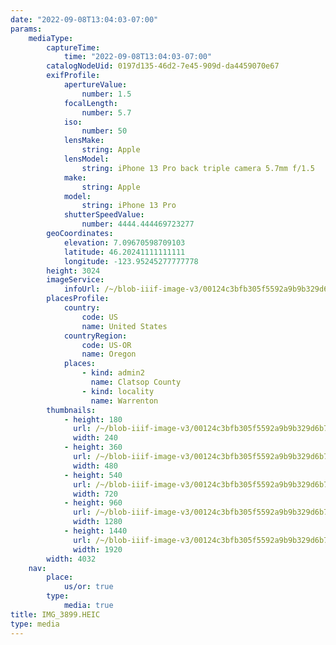 ```yaml
---
date: "2022-09-08T13:04:03-07:00"
params:
    mediaType:
        captureTime:
            time: "2022-09-08T13:04:03-07:00"
        catalogNodeUid: 0197d135-46d2-7e45-909d-da4459070e67
        exifProfile:
            apertureValue:
                number: 1.5
            focalLength:
                number: 5.7
            iso:
                number: 50
            lensMake:
                string: Apple
            lensModel:
                string: iPhone 13 Pro back triple camera 5.7mm f/1.5
            make:
                string: Apple
            model:
                string: iPhone 13 Pro
            shutterSpeedValue:
                number: 4444.444469723277
        geoCoordinates:
            elevation: 7.09670598709103
            latitude: 46.20241111111111
            longitude: -123.95245277777778
        height: 3024
        imageService:
            infoUrl: /~/blob-iiif-image-v3/00124c3bfb305f5592a9b9b329d6b762873b4acb6e809f8957394e41c351e488/info.json
        placesProfile:
            country:
                code: US
                name: United States
            countryRegion:
                code: US-OR
                name: Oregon
            places:
                - kind: admin2
                  name: Clatsop County
                - kind: locality
                  name: Warrenton
        thumbnails:
            - height: 180
              url: /~/blob-iiif-image-v3/00124c3bfb305f5592a9b9b329d6b762873b4acb6e809f8957394e41c351e488/full/240%2C180/0/default.jpg
              width: 240
            - height: 360
              url: /~/blob-iiif-image-v3/00124c3bfb305f5592a9b9b329d6b762873b4acb6e809f8957394e41c351e488/full/480%2C360/0/default.jpg
              width: 480
            - height: 540
              url: /~/blob-iiif-image-v3/00124c3bfb305f5592a9b9b329d6b762873b4acb6e809f8957394e41c351e488/full/720%2C540/0/default.jpg
              width: 720
            - height: 960
              url: /~/blob-iiif-image-v3/00124c3bfb305f5592a9b9b329d6b762873b4acb6e809f8957394e41c351e488/full/1280%2C960/0/default.jpg
              width: 1280
            - height: 1440
              url: /~/blob-iiif-image-v3/00124c3bfb305f5592a9b9b329d6b762873b4acb6e809f8957394e41c351e488/full/1920%2C1440/0/default.jpg
              width: 1920
        width: 4032
    nav:
        place:
            us/or: true
        type:
            media: true
title: IMG_3899.HEIC
type: media
---
```

